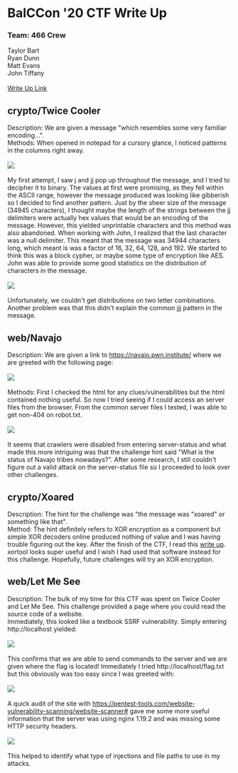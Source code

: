 # BalCCon '20 CTF Write Up
### Team: 466 Crew
Taylor Bart<br>
Ryan Dunn<br>
Matt Evans<br>
John Tiffany<br><br>
[Write Up Link](https://github.com/tbart27/BalCCon_CTF/blob/master/BalCCon_WriteUp.md)

## crypto/Twice Cooler
Description: We are given a message "which resembles some very familiar encoding...".<br>
Methods: When opened in notepad for a cursory glance, I noticed patterns in the columns right away.<br><br>
![](https://github.com/tbart27/BalCCon_CTF/blob/master/crypto1.png)<br><br>
My first attempt, I saw j and jj pop up throughout the message, and I tried to decipher it to binary. The values at first were promising, as they fell within the ASCII range, however the message produced was looking like gibberish so I decided to find another pattern.
Just by the sheer size of the message (34945 characters), I thought maybe the length of the strings between the jj delimiters were actually hex values that would be an encoding of the message. However, this yielded unprintable characters and this method was also abandoned.
When working with John, I realized that the last character was a null delimiter. This meant that the message was 34944 characters long, which meant is was a factor of 16, 32, 64, 128, and 192. We started to think this was a block cypher, or maybe some type of encryption like AES.<br>
John was able to provide some good statistics on the distribution of characters in the message.<br><br>
![](https://github.com/tbart27/BalCCon_CTF/blob/master/crypto2.png)<br><br>
Unfortunately, we couldn't get distributions on two letter combinations. Another problem was that this didn't explain the common jjj pattern in the message.

## web/Navajo
Description: We are given a link to https://navajo.pwn.institute/ where we are greeted with the following page:<br><br>
![](https://github.com/tbart27/BalCCon_CTF/blob/master/web1.png)<br><br>
Methods: First I checked the html for any clues/vulnerabilities but the html contained nothing useful. So now I tried seeing if I could access an server files from the browser. From the common server files I tested, I was able to get non-404 on robot.txt.<br><br>
![](https://github.com/tbart27/BalCCon_CTF/blob/master/web2.png)<br><br>
It seems that crawlers were disabled from entering server-status and what made this more intriguing was that the challenge hint said "What is the status of Navajo tribes nowadays?". After some research, I still couldn't figure out a valid attack on the server-status file so I proceeded to look over other challenges.

## crypto/Xoared
Description: The hint for the challenge was "the message was "xoared" or something like that".<br>
Method: The hint definitely refers to XOR encryption as a component but simple XOR decoders online produced nothing of value and I was having trouble figuring out the key. After the finish of the CTF, I read this [write up](https://ctftime.org/writeup/23823). xortool looks super useful and I wish I had used that software instead for this challenge. Hopefully, future challenges will try an XOR encryption.<br>

## web/Let Me See
Description: The bulk of my time for this CTF was spent on Twice Cooler and Let Me See. This challenge provided a page where you could read the source code of a website.<br>
Immediately, this looked like a textbook SSRF vulnerability.  Simply entering http://localhost yielded:<br><br>
![](https://github.com/tbart27/BalCCon_CTF/blob/master/web3.png)<br><br>
This confirms that we are able to send commands to the server and we are given where the flag is located! Immediately I tried http://localhost/flag.txt but this obviously was too easy since I was greeted with:<br><br>
![](https://github.com/tbart27/BalCCon_CTF/blob/master/web4.png)<br><br>
A quick audit of the site with https://pentest-tools.com/website-vulnerability-scanning/website-scanner# gave me some more useful information that the server was using nginx 1.19.2 and was missing some HTTP security headers.<br><br>
![](https://github.com/tbart27/BalCCon_CTF/blob/master/web5.PNG)<br><br>
This helped to identify what type of injections and file paths to use in my attacks.
